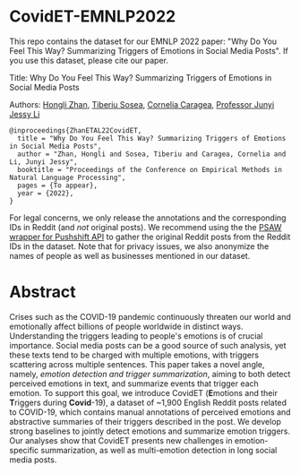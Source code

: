 # CovidET-EMNLP2022
This repo contains the dataset for our EMNLP 2022 paper: "Why Do You Feel This Way? Summarizing Triggers of Emotions in Social Media Posts". If you use this dataset, please cite our paper.

Title: Why Do You Feel This Way? Summarizing Triggers of Emotions in Social Media Posts

Authors: <a href="https://honglizhan.github.io/">Hongli Zhan</a>, <a href="https://www.tsosea.com/">Tiberiu Sosea</a>, <a href="https://www.cs.uic.edu/~cornelia/">Cornelia Caragea</a>, <a href="https://jessyli.com/">Professor Junyi Jessy Li</a>

```
@inproceedings{ZhanETAL22CovidET,
  title = "Why Do You Feel This Way? Summarizing Triggers of Emotions in Social Media Posts",
  author = "Zhan, Hongli and Sosea, Tiberiu and Caragea, Cornelia and Li, Junyi Jessy",
  booktitle = "Proceedings of the Conference on Empirical Methods in Natural Language Processing",
  pages = {To appear},
  year = {2022},
}
```

For legal concerns, we only release the annotations and the corresponding IDs in Reddit (and *not* original posts). We recommend using the the <a href="https://psaw.readthedocs.io/en/latest/">PSAW wrapper for Pushshift API</a> to gather the original Reddit posts from the Reddit IDs in the dataset. Note that for privacy issues, we also anonymize the names of people as well as businesses mentioned in our dataset.

# Abstract
Crises such as the COVID-19 pandemic continuously threaten our world and emotionally affect billions of people worldwide in distinct ways. Understanding the triggers leading to people's emotions is of crucial importance. Social media posts can be a good source of such analysis, yet these texts tend to be charged with multiple emotions, with triggers scattering across multiple sentences. This paper takes a novel angle, namely, *emotion detection and trigger summarization*, aiming to both detect perceived emotions in text, and summarize events that trigger each emotion. To support this goal, we introduce CovidET (**E**motions and their **T**riggers during **Covid**-19), a dataset of ~1,900 English Reddit posts related to COVID-19, which contains manual annotations of perceived emotions and abstractive summaries of their triggers described in the post. We develop strong baselines to jointly detect emotions and summarize emotion triggers. Our analyses show that CovidET presents new challenges in emotion-specific summarization, as well as multi-emotion detection in long social media posts.